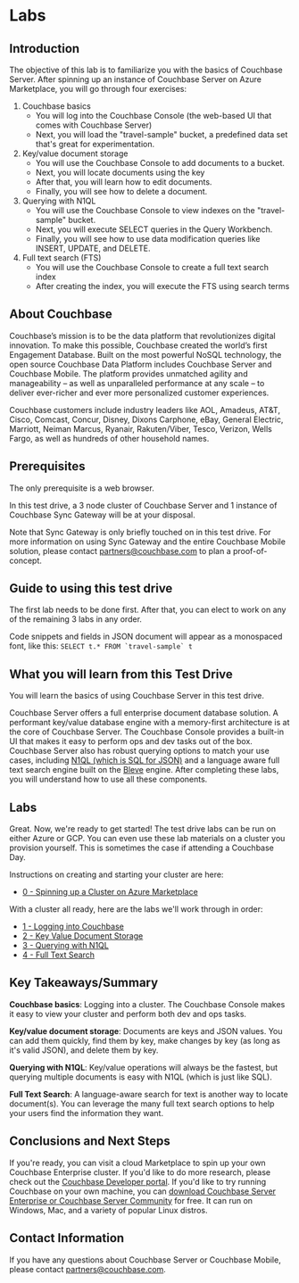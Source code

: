 # Labs
## Introduction
The objective of this lab is to familiarize you with the basics of Couchbase Server. After spinning up an instance of Couchbase Server on Azure Marketplace, you will go through four exercises:

1. Couchbase basics
    * You will log into the Couchbase Console (the web-based UI that comes with Couchbase Server)
    * Next, you will load the "travel-sample" bucket, a predefined data set that's great for experimentation.
2. Key/value document storage
    * You will use the Couchbase Console to add documents to a bucket.
    * Next, you will locate documents using the key
    * After that, you will learn how to edit documents.
    * Finally, you will see how to delete a document.
3. Querying with N1QL
    * You will use the Couchbase Console to view indexes on the "travel-sample" bucket.
    * Next, you will execute SELECT queries in the Query Workbench.
    * Finally, you will see how to use data modification queries like INSERT, UPDATE, and DELETE.
4. Full text search (FTS)
    * You will use the Couchbase Console to create a full text search index
    * After creating the index, you will execute the FTS using search terms

## About Couchbase

Couchbase’s mission is to be the data platform that revolutionizes digital innovation. To make this possible, Couchbase created the world’s first Engagement Database. Built on the most powerful NoSQL technology, the open source Couchbase Data Platform includes Couchbase Server and Couchbase Mobile. The platform provides unmatched agility and manageability – as well as unparalleled performance at any scale – to deliver ever-richer and ever more personalized customer experiences.

Couchbase customers include industry leaders like AOL, Amadeus, AT&T, Cisco, Comcast, Concur, Disney, Dixons Carphone, eBay, General Electric, Marriott, Neiman Marcus, Ryanair, Rakuten/Viber, Tesco, Verizon, Wells Fargo, as well as hundreds of other household names.

## Prerequisites

The only prerequisite is a web browser.

In this test drive, a 3 node cluster of Couchbase Server and 1 instance of Couchbase Sync Gateway will be at your disposal.

Note that Sync Gateway is only briefly touched on in this test drive. For more information on using Sync Gateway and the entire Couchbase Mobile solution, please contact [partners@couchbase.com](mailto:partners@couchbase.com) to plan a proof-of-concept.

## Guide to using this test drive

The first lab needs to be done first. After that, you can elect to work on any of the remaining 3 labs in any order.

Code snippets and fields in JSON document will appear as a monospaced font, like this: <code>SELECT t.* FROM \`travel-sample\` t</code>

## What you will learn from this Test Drive

You will learn the basics of using Couchbase Server in this test drive.

Couchbase Server offers a full enterprise document database solution. A performant key/value database engine with a memory-first architecture is at the core of Couchbase Server. The Couchbase Console provides a built-in UI that makes it easy to perform ops and dev tasks out of the box. Couchbase Server also has robust querying options to match your use cases, including [N1QL (which is SQL for JSON)](https://www.couchbase.com/products/n1ql) and a language aware full text search engine built on the [Bleve](http://www.blevesearch.com/) engine. After completing these labs, you will understand how to use all these components.

## Labs

Great.  Now, we're ready to get started!  The test drive labs can be run on either Azure or GCP.  You can even use these lab materials on a cluster you provision yourself.  This is sometimes the case if attending a Couchbase Day.

Instructions on creating and starting your cluster are here:

* [0 - Spinning up a Cluster on Azure Marketplace](0%20-%20Spining%20up%20a%20Cluster%20on%20Azure%20Marketplace.md)

With a cluster all ready, here are the labs we'll work through in order:

* [1 - Logging into Couchbase](1%20-%20Logging%20into%20Couchbase.md)
* [2 - Key Value Document Storage](2%20-%20Key%20Value%20Document%20Storage.md)
* [3 - Querying with N1QL](3%20-%20Querying%20with%20N1QL.md)
* [4 - Full Text Search](4%20-%20Full%20Text%20Search.md)

##	Key Takeaways/Summary

**Couchbase basics**: Logging into a cluster. The Couchbase Console makes it easy to view your cluster and perform both dev and ops tasks.

**Key/value document storage**: Documents are keys and JSON values. You can add them quickly, find them by key, make changes by key (as long as it's valid JSON), and delete them by key.

**Querying with N1QL**: Key/value operations will always be the fastest, but querying multiple documents is easy with N1QL (which is just like SQL).

**Full Text Search**: A language-aware search for text is another way to locate document(s). You can leverage the many full text search options to help your users find the information they want.

##	Conclusions and Next Steps

If you're ready, you can visit a cloud Marketplace to spin up your own Couchbase Enterprise cluster. If you'd like to do more research, please check out the [Couchbase Developer portal](https://developer.couchbase.com). If you'd like to try running Couchbase on your own machine, you can [download Couchbase Server Enterprise or Couchbase Server Community](https://www.couchbase.com/downloads) for free. It can run on Windows, Mac, and a variety of popular Linux distros.

##	Contact Information

If you have any questions about Couchbase Server or Couchbase Mobile, please contact [partners@couchbase.com](mailto:partners@couchbase.com).
